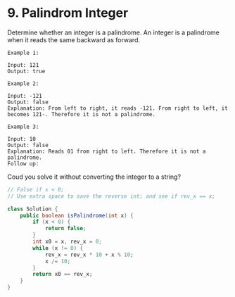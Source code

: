 # 9. Palindrom Integer
Determine whether an integer is a palindrome. An integer is a palindrome when it reads the same backward as forward.
```
Example 1:

Input: 121
Output: true
```
```
Example 2:

Input: -121
Output: false
Explanation: From left to right, it reads -121. From right to left, it becomes 121-. Therefore it is not a palindrome.
```
```
Example 3:

Input: 10
Output: false
Explanation: Reads 01 from right to left. Therefore it is not a palindrome.
Follow up:
```
Coud you solve it without converting the integer to a string?

```java
// False if x < 0;
// Use extra space to save the reverse int; and see if rev_x == x;

class Solution {
    public boolean isPalindrome(int x) {
        if (x < 0) {
            return false;
        }
        int x0 = x, rev_x = 0;
        while (x != 0) {
            rev_x = rev_x * 10 + x % 10;
            x /= 10;
        }
        return x0 == rev_x;
    }
}
```